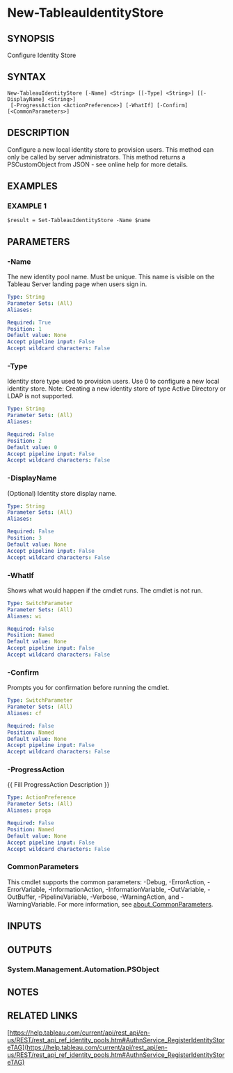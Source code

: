 # New-TableauIdentityStore

## SYNOPSIS
Configure Identity Store

## SYNTAX

```
New-TableauIdentityStore [-Name] <String> [[-Type] <String>] [[-DisplayName] <String>]
 [-ProgressAction <ActionPreference>] [-WhatIf] [-Confirm] [<CommonParameters>]
```

## DESCRIPTION
Configure a new local identity store to provision users.
This method can only be called by server administrators.
This method returns a PSCustomObject from JSON - see online help for more details.

## EXAMPLES

### EXAMPLE 1
```
$result = Set-TableauIdentityStore -Name $name
```

## PARAMETERS

### -Name
The new identity pool name.
Must be unique.
This name is visible on the Tableau Server landing page when users sign in.

```yaml
Type: String
Parameter Sets: (All)
Aliases:

Required: True
Position: 1
Default value: None
Accept pipeline input: False
Accept wildcard characters: False
```

### -Type
Identity store type used to provision users.
Use 0 to configure a new local identity store.
Note: Creating a new identity store of type Active Directory or LDAP is not supported.

```yaml
Type: String
Parameter Sets: (All)
Aliases:

Required: False
Position: 2
Default value: 0
Accept pipeline input: False
Accept wildcard characters: False
```

### -DisplayName
(Optional) Identity store display name.

```yaml
Type: String
Parameter Sets: (All)
Aliases:

Required: False
Position: 3
Default value: None
Accept pipeline input: False
Accept wildcard characters: False
```

### -WhatIf
Shows what would happen if the cmdlet runs.
The cmdlet is not run.

```yaml
Type: SwitchParameter
Parameter Sets: (All)
Aliases: wi

Required: False
Position: Named
Default value: None
Accept pipeline input: False
Accept wildcard characters: False
```

### -Confirm
Prompts you for confirmation before running the cmdlet.

```yaml
Type: SwitchParameter
Parameter Sets: (All)
Aliases: cf

Required: False
Position: Named
Default value: None
Accept pipeline input: False
Accept wildcard characters: False
```

### -ProgressAction
{{ Fill ProgressAction Description }}

```yaml
Type: ActionPreference
Parameter Sets: (All)
Aliases: proga

Required: False
Position: Named
Default value: None
Accept pipeline input: False
Accept wildcard characters: False
```

### CommonParameters
This cmdlet supports the common parameters: -Debug, -ErrorAction, -ErrorVariable, -InformationAction, -InformationVariable, -OutVariable, -OutBuffer, -PipelineVariable, -Verbose, -WarningAction, and -WarningVariable. For more information, see [about_CommonParameters](http://go.microsoft.com/fwlink/?LinkID=113216).

## INPUTS

## OUTPUTS

### System.Management.Automation.PSObject
## NOTES

## RELATED LINKS

[https://help.tableau.com/current/api/rest_api/en-us/REST/rest_api_ref_identity_pools.htm#AuthnService_RegisterIdentityStoreTAG](https://help.tableau.com/current/api/rest_api/en-us/REST/rest_api_ref_identity_pools.htm#AuthnService_RegisterIdentityStoreTAG)

